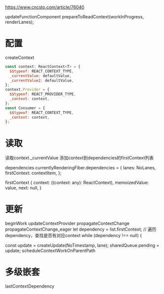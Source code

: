 https://www.cncsto.com/article/76040


updateFunctionComponent
prepareToReadContext(workInProgress, renderLanes);
# 配置
createContext
```js
const context: ReactContext<T> = {
  $$typeof: REACT_CONTEXT_TYPE,
  _currentValue: defaultValue,
  _currentValue2: defaultValue,
};
context.Provider = {
  $$typeof: REACT_PROVIDER_TYPE,
  _context: context,
};
const Consumer = {
  $$typeof: REACT_CONTEXT_TYPE,
  _context: context,
};
```

# 读取
读取context._currentValue
添加context到dependencies的firstContext列表


dependencies
currentlyRenderingFiber.dependencies = {
  lanes: NoLanes,
  firstContext: contextItem,
};

firstContext
{
  context: ((context: any): ReactContext<mixed>),
  memoizedValue: value,
  next: null,
}


# 更新
beginWork
updateContextProvider
propagateContextChange
propagateContextChange_eager
  let dependency = list.firstContext; // 遍历dependency，查找是否有对应context
  while (dependency !== null) {

  const update = createUpdate(NoTimestamp, lane);
  sharedQueue.pending = update;
  scheduleContextWorkOnParentPath



# 多级嵌套
lastContextDependency